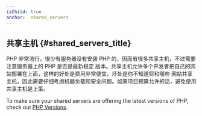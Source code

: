 ```yaml
---
isChild: true
anchor:  shared_servers
---
```


## 共享主机 {#shared_servers_title}

PHP 非常流行，很少有服务器没有安装 PHP 的，因而有很多共享主机，不过需要注意服务器上的 PHP 是否是最新稳定 版本。共享主机允许多个开发者把自己的网站部署在上面，这样的好处是费用非常便宜，坏处是你不知道将和哪些 网站共享主机，因此需要仔细考虑机器负载和安全问题。如果项目预算允许的话，避免使用共享主机是上策。

To make sure your shared servers are offering the latest versions of PHP, check out [PHP Versions](http://phpversions.info/shared-hosting/).
